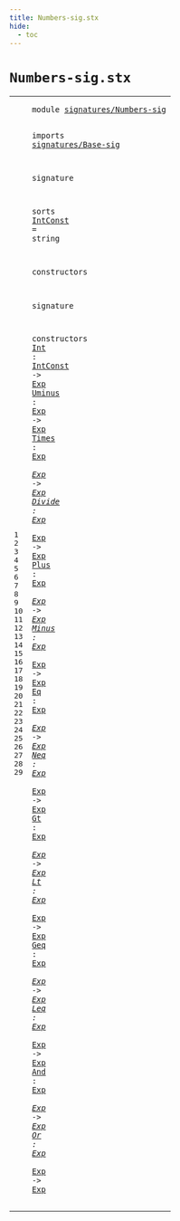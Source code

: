 ```yaml
---
title: Numbers-sig.stx
hide:
  - toc
---
```


# `Numbers-sig.stx`



[pdmosses/metaborg-tiger/org.metaborg.lang.tiger.statix/src-gen/statix/signatures/Numbers-sig.stx]: https://github.com/pdmosses/metaborg-tiger/blob/master/org.metaborg.lang.tiger.statix/src-gen/statix/signatures/Numbers-sig.stx "The source file on GitHub"

<div class="stx"><table class="highlighttable"><tbody><tr><td class="linenos"><div class="linenodiv"><pre><span></span>1
2
3
4
5
6
7
8
9
10
11
12
13
14
15
16
17
18
19
20
21
22
23
24
25
26
27
28
29
</pre></div></td>
<td class="code"><pre><code><span class="keyword">module</span> <a href="../Tiger-sig.stx/#signatures/Numbers-sig_221_243" id="signatures/Numbers-sig_7_29" title="Referenced at ../Tiger-sig.stx line 11"><span class="token sort_ModuleID">signatures/Numbers-sig</span></a>

<span class="keyword">imports</span>
  <a href="../Base-sig.stx/#signatures/Base-sig_7_26" id="signatures/Base-sig_41_60" title="Defined at ../Base-sig.stx line 1"><span class="token sort_ModuleID">signatures/Base-sig</span></a>

<span class="keyword">signature</span>

  <span class="keyword">sorts</span>
    <span class="cons_SortAlias"><a href="#IntConst_156_164" id="IntConst_85_93" title="Referenced at line 16"><span class="token sort_ModuleID">IntConst</span></a> <span class="operator">=</span> <span class="cons_StringSort">string</span></span>

  <span class="keyword">constructors</span>

<span class="keyword">signature</span>

  <span class="keyword">constructors</span>
    <a href="../../../../trans/static-semantics.stx/#Int_8550_8553" id="Int_150_153" title="Referenced at ../../../../trans/static-semantics.stx line 366"><span class="token sort_ModuleID">Int</span></a> <span class="operator">:</span> <span class="cons_SimpleSort"><a href="#IntConst_85_93" id="IntConst_156_164" title="Defined at line 9"><span class="token sort_ModuleID">IntConst</span></a></span> <span class="operator">-&gt;</span> <span class="cons_SimpleSort"><a href="../Base-sig.stx/#Exp_68_71" id="Exp_168_171" title="Defined at ../Base-sig.stx line 9"><span class="token sort_ModuleID">Exp</span></a></span>
    <a href="../../../../trans/static-semantics.stx/#Uminus_8622_8628" id="Uminus_176_182" title="Referenced at ../../../../trans/static-semantics.stx line 371"><span class="token sort_ModuleID">Uminus</span></a> <span class="operator">:</span> <span class="cons_SimpleSort"><a href="../Base-sig.stx/#Exp_68_71" id="Exp_185_188" title="Defined at ../Base-sig.stx line 9"><span class="token sort_ModuleID">Exp</span></a></span> <span class="operator">-&gt;</span> <span class="cons_SimpleSort"><a href="../Base-sig.stx/#Exp_68_71" id="Exp_192_195" title="Defined at ../Base-sig.stx line 9"><span class="token sort_ModuleID">Exp</span></a></span>
    <a href="../../../../trans/static-semantics.stx/#Times_8795_8800" id="Times_200_205" title="Referenced at ../../../../trans/static-semantics.stx line 378"><span class="token sort_ModuleID">Times</span></a> <span class="operator">:</span> <span class="cons_SimpleSort"><a href="../Base-sig.stx/#Exp_68_71" id="Exp_208_211" title="Defined at ../Base-sig.stx line 9"><span class="token sort_ModuleID">Exp</span></a></span> <span class="operator">*</span> <span class="cons_SimpleSort"><a href="../Base-sig.stx/#Exp_68_71" id="Exp_214_217" title="Defined at ../Base-sig.stx line 9"><span class="token sort_ModuleID">Exp</span></a></span> <span class="operator">-&gt;</span> <span class="cons_SimpleSort"><a href="../Base-sig.stx/#Exp_68_71" id="Exp_221_224" title="Defined at ../Base-sig.stx line 9"><span class="token sort_ModuleID">Exp</span></a></span>
    <a href="../../../../trans/static-semantics.stx/#Divide_8690_8696" id="Divide_229_235" title="Referenced at ../../../../trans/static-semantics.stx line 374"><span class="token sort_ModuleID">Divide</span></a> <span class="operator">:</span> <span class="cons_SimpleSort"><a href="../Base-sig.stx/#Exp_68_71" id="Exp_238_241" title="Defined at ../Base-sig.stx line 9"><span class="token sort_ModuleID">Exp</span></a></span> <span class="operator">*</span> <span class="cons_SimpleSort"><a href="../Base-sig.stx/#Exp_68_71" id="Exp_244_247" title="Defined at ../Base-sig.stx line 9"><span class="token sort_ModuleID">Exp</span></a></span> <span class="operator">-&gt;</span> <span class="cons_SimpleSort"><a href="../Base-sig.stx/#Exp_68_71" id="Exp_251_254" title="Defined at ../Base-sig.stx line 9"><span class="token sort_ModuleID">Exp</span></a></span>
    <a href="../../../../trans/static-semantics.stx/#Plus_9003_9007" id="Plus_259_263" title="Referenced at ../../../../trans/static-semantics.stx line 386"><span class="token sort_ModuleID">Plus</span></a> <span class="operator">:</span> <span class="cons_SimpleSort"><a href="../Base-sig.stx/#Exp_68_71" id="Exp_266_269" title="Defined at ../Base-sig.stx line 9"><span class="token sort_ModuleID">Exp</span></a></span> <span class="operator">*</span> <span class="cons_SimpleSort"><a href="../Base-sig.stx/#Exp_68_71" id="Exp_272_275" title="Defined at ../Base-sig.stx line 9"><span class="token sort_ModuleID">Exp</span></a></span> <span class="operator">-&gt;</span> <span class="cons_SimpleSort"><a href="../Base-sig.stx/#Exp_68_71" id="Exp_279_282" title="Defined at ../Base-sig.stx line 9"><span class="token sort_ModuleID">Exp</span></a></span>
    <a href="../../../../trans/static-semantics.stx/#Minus_8899_8904" id="Minus_287_292" title="Referenced at ../../../../trans/static-semantics.stx line 382"><span class="token sort_ModuleID">Minus</span></a> <span class="operator">:</span> <span class="cons_SimpleSort"><a href="../Base-sig.stx/#Exp_68_71" id="Exp_295_298" title="Defined at ../Base-sig.stx line 9"><span class="token sort_ModuleID">Exp</span></a></span> <span class="operator">*</span> <span class="cons_SimpleSort"><a href="../Base-sig.stx/#Exp_68_71" id="Exp_301_304" title="Defined at ../Base-sig.stx line 9"><span class="token sort_ModuleID">Exp</span></a></span> <span class="operator">-&gt;</span> <span class="cons_SimpleSort"><a href="../Base-sig.stx/#Exp_68_71" id="Exp_308_311" title="Defined at ../Base-sig.stx line 9"><span class="token sort_ModuleID">Exp</span></a></span>
    <a href="../../../../trans/static-semantics.stx/#Eq_9106_9108" id="Eq_316_318" title="Referenced at ../../../../trans/static-semantics.stx line 390"><span class="token sort_ModuleID">Eq</span></a> <span class="operator">:</span> <span class="cons_SimpleSort"><a href="../Base-sig.stx/#Exp_68_71" id="Exp_321_324" title="Defined at ../Base-sig.stx line 9"><span class="token sort_ModuleID">Exp</span></a></span> <span class="operator">*</span> <span class="cons_SimpleSort"><a href="../Base-sig.stx/#Exp_68_71" id="Exp_327_330" title="Defined at ../Base-sig.stx line 9"><span class="token sort_ModuleID">Exp</span></a></span> <span class="operator">-&gt;</span> <span class="cons_SimpleSort"><a href="../Base-sig.stx/#Exp_68_71" id="Exp_334_337" title="Defined at ../Base-sig.stx line 9"><span class="token sort_ModuleID">Exp</span></a></span>
    <a href="../../../../trans/static-semantics.stx/#Neq_9266_9269" id="Neq_342_345" title="Referenced at ../../../../trans/static-semantics.stx line 396"><span class="token sort_ModuleID">Neq</span></a> <span class="operator">:</span> <span class="cons_SimpleSort"><a href="../Base-sig.stx/#Exp_68_71" id="Exp_348_351" title="Defined at ../Base-sig.stx line 9"><span class="token sort_ModuleID">Exp</span></a></span> <span class="operator">*</span> <span class="cons_SimpleSort"><a href="../Base-sig.stx/#Exp_68_71" id="Exp_354_357" title="Defined at ../Base-sig.stx line 9"><span class="token sort_ModuleID">Exp</span></a></span> <span class="operator">-&gt;</span> <span class="cons_SimpleSort"><a href="../Base-sig.stx/#Exp_68_71" id="Exp_361_364" title="Defined at ../Base-sig.stx line 9"><span class="token sort_ModuleID">Exp</span></a></span>
    <a href="../../../../trans/static-semantics.stx/#Gt_9428_9430" id="Gt_369_371" title="Referenced at ../../../../trans/static-semantics.stx line 402"><span class="token sort_ModuleID">Gt</span></a> <span class="operator">:</span> <span class="cons_SimpleSort"><a href="../Base-sig.stx/#Exp_68_71" id="Exp_374_377" title="Defined at ../Base-sig.stx line 9"><span class="token sort_ModuleID">Exp</span></a></span> <span class="operator">*</span> <span class="cons_SimpleSort"><a href="../Base-sig.stx/#Exp_68_71" id="Exp_380_383" title="Defined at ../Base-sig.stx line 9"><span class="token sort_ModuleID">Exp</span></a></span> <span class="operator">-&gt;</span> <span class="cons_SimpleSort"><a href="../Base-sig.stx/#Exp_68_71" id="Exp_387_390" title="Defined at ../Base-sig.stx line 9"><span class="token sort_ModuleID">Exp</span></a></span>
    <a href="../../../../trans/static-semantics.stx/#Lt_9571_9573" id="Lt_395_397" title="Referenced at ../../../../trans/static-semantics.stx line 407"><span class="token sort_ModuleID">Lt</span></a> <span class="operator">:</span> <span class="cons_SimpleSort"><a href="../Base-sig.stx/#Exp_68_71" id="Exp_400_403" title="Defined at ../Base-sig.stx line 9"><span class="token sort_ModuleID">Exp</span></a></span> <span class="operator">*</span> <span class="cons_SimpleSort"><a href="../Base-sig.stx/#Exp_68_71" id="Exp_406_409" title="Defined at ../Base-sig.stx line 9"><span class="token sort_ModuleID">Exp</span></a></span> <span class="operator">-&gt;</span> <span class="cons_SimpleSort"><a href="../Base-sig.stx/#Exp_68_71" id="Exp_413_416" title="Defined at ../Base-sig.stx line 9"><span class="token sort_ModuleID">Exp</span></a></span>
    <a href="../../../../trans/static-semantics.stx/#Geq_9672_9675" id="Geq_421_424" title="Referenced at ../../../../trans/static-semantics.stx line 411"><span class="token sort_ModuleID">Geq</span></a> <span class="operator">:</span> <span class="cons_SimpleSort"><a href="../Base-sig.stx/#Exp_68_71" id="Exp_427_430" title="Defined at ../Base-sig.stx line 9"><span class="token sort_ModuleID">Exp</span></a></span> <span class="operator">*</span> <span class="cons_SimpleSort"><a href="../Base-sig.stx/#Exp_68_71" id="Exp_433_436" title="Defined at ../Base-sig.stx line 9"><span class="token sort_ModuleID">Exp</span></a></span> <span class="operator">-&gt;</span> <span class="cons_SimpleSort"><a href="../Base-sig.stx/#Exp_68_71" id="Exp_440_443" title="Defined at ../Base-sig.stx line 9"><span class="token sort_ModuleID">Exp</span></a></span>
    <a href="../../../../trans/static-semantics.stx/#Leq_9774_9777" id="Leq_448_451" title="Referenced at ../../../../trans/static-semantics.stx line 415"><span class="token sort_ModuleID">Leq</span></a> <span class="operator">:</span> <span class="cons_SimpleSort"><a href="../Base-sig.stx/#Exp_68_71" id="Exp_454_457" title="Defined at ../Base-sig.stx line 9"><span class="token sort_ModuleID">Exp</span></a></span> <span class="operator">*</span> <span class="cons_SimpleSort"><a href="../Base-sig.stx/#Exp_68_71" id="Exp_460_463" title="Defined at ../Base-sig.stx line 9"><span class="token sort_ModuleID">Exp</span></a></span> <span class="operator">-&gt;</span> <span class="cons_SimpleSort"><a href="../Base-sig.stx/#Exp_68_71" id="Exp_467_470" title="Defined at ../Base-sig.stx line 9"><span class="token sort_ModuleID">Exp</span></a></span>
    <a href="../../../../trans/static-semantics.stx/#And_9977_9980" id="And_475_478" title="Referenced at ../../../../trans/static-semantics.stx line 423"><span class="token sort_ModuleID">And</span></a> <span class="operator">:</span> <span class="cons_SimpleSort"><a href="../Base-sig.stx/#Exp_68_71" id="Exp_481_484" title="Defined at ../Base-sig.stx line 9"><span class="token sort_ModuleID">Exp</span></a></span> <span class="operator">*</span> <span class="cons_SimpleSort"><a href="../Base-sig.stx/#Exp_68_71" id="Exp_487_490" title="Defined at ../Base-sig.stx line 9"><span class="token sort_ModuleID">Exp</span></a></span> <span class="operator">-&gt;</span> <span class="cons_SimpleSort"><a href="../Base-sig.stx/#Exp_68_71" id="Exp_494_497" title="Defined at ../Base-sig.stx line 9"><span class="token sort_ModuleID">Exp</span></a></span>
    <a href="../../../../trans/static-semantics.stx/#Or_9876_9878" id="Or_502_504" title="Referenced at ../../../../trans/static-semantics.stx line 419"><span class="token sort_ModuleID">Or</span></a> <span class="operator">:</span> <span class="cons_SimpleSort"><a href="../Base-sig.stx/#Exp_68_71" id="Exp_507_510" title="Defined at ../Base-sig.stx line 9"><span class="token sort_ModuleID">Exp</span></a></span> <span class="operator">*</span> <span class="cons_SimpleSort"><a href="../Base-sig.stx/#Exp_68_71" id="Exp_513_516" title="Defined at ../Base-sig.stx line 9"><span class="token sort_ModuleID">Exp</span></a></span> <span class="operator">-&gt;</span> <span class="cons_SimpleSort"><a href="../Base-sig.stx/#Exp_68_71" id="Exp_520_523" title="Defined at ../Base-sig.stx line 9"><span class="token sort_ModuleID">Exp</span></a></span>
</code></pre></td></tr></tbody></table></div>